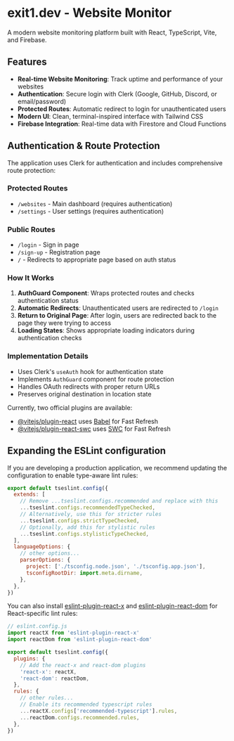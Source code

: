 # exit1.dev - Website Monitor

A modern website monitoring platform built with React, TypeScript, Vite, and Firebase.

## Features

- **Real-time Website Monitoring**: Track uptime and performance of your websites
- **Authentication**: Secure login with Clerk (Google, GitHub, Discord, or email/password)
- **Protected Routes**: Automatic redirect to login for unauthenticated users
- **Modern UI**: Clean, terminal-inspired interface with Tailwind CSS
- **Firebase Integration**: Real-time data with Firestore and Cloud Functions

## Authentication & Route Protection

The application uses Clerk for authentication and includes comprehensive route protection:

### Protected Routes
- `/websites` - Main dashboard (requires authentication)
- `/settings` - User settings (requires authentication)

### Public Routes
- `/login` - Sign in page
- `/sign-up` - Registration page
- `/` - Redirects to appropriate page based on auth status

### How It Works
1. **AuthGuard Component**: Wraps protected routes and checks authentication status
2. **Automatic Redirects**: Unauthenticated users are redirected to `/login`
3. **Return to Original Page**: After login, users are redirected back to the page they were trying to access
4. **Loading States**: Shows appropriate loading indicators during authentication checks

### Implementation Details
- Uses Clerk's `useAuth` hook for authentication state
- Implements `AuthGuard` component for route protection
- Handles OAuth redirects with proper return URLs
- Preserves original destination in location state

Currently, two official plugins are available:

- [@vitejs/plugin-react](https://github.com/vitejs/vite-plugin-react/blob/main/packages/plugin-react) uses [Babel](https://babeljs.io/) for Fast Refresh
- [@vitejs/plugin-react-swc](https://github.com/vitejs/vite-plugin-react/blob/main/packages/plugin-react-swc) uses [SWC](https://swc.rs/) for Fast Refresh

## Expanding the ESLint configuration

If you are developing a production application, we recommend updating the configuration to enable type-aware lint rules:

```js
export default tseslint.config({
  extends: [
    // Remove ...tseslint.configs.recommended and replace with this
    ...tseslint.configs.recommendedTypeChecked,
    // Alternatively, use this for stricter rules
    ...tseslint.configs.strictTypeChecked,
    // Optionally, add this for stylistic rules
    ...tseslint.configs.stylisticTypeChecked,
  ],
  languageOptions: {
    // other options...
    parserOptions: {
      project: ['./tsconfig.node.json', './tsconfig.app.json'],
      tsconfigRootDir: import.meta.dirname,
    },
  },
})
```

You can also install [eslint-plugin-react-x](https://github.com/Rel1cx/eslint-react/tree/main/packages/plugins/eslint-plugin-react-x) and [eslint-plugin-react-dom](https://github.com/Rel1cx/eslint-react/tree/main/packages/plugins/eslint-plugin-react-dom) for React-specific lint rules:

```js
// eslint.config.js
import reactX from 'eslint-plugin-react-x'
import reactDom from 'eslint-plugin-react-dom'

export default tseslint.config({
  plugins: {
    // Add the react-x and react-dom plugins
    'react-x': reactX,
    'react-dom': reactDom,
  },
  rules: {
    // other rules...
    // Enable its recommended typescript rules
    ...reactX.configs['recommended-typescript'].rules,
    ...reactDom.configs.recommended.rules,
  },
})
```
